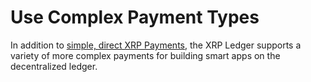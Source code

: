 # Use Complex Payment Types

In addition to [simple, direct XRP Payments](TODO:link), the XRP Ledger supports a variety of more complex payments for building smart apps on the decentralized ledger.
